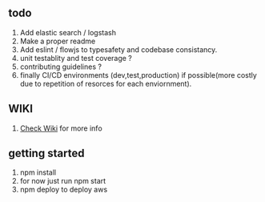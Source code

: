 ## todo

1. Add elastic search / logstash
2. Make a proper readme
3. Add eslint / flowjs to typesafety and codebase consistancy.
4. unit testablity and test coverage ?
5. contributing guidelines ?
6. finally CI/CD environments (dev,test,production) if possible(more costly due to repetition of resorces for each enviornment).

## WIKI

1. [Check Wiki](https://gitlab.com/DasithKuruppu/serverlesseventsbe/wikis/Introduction) for more info

## getting started
1. npm install
2. for now just run npm start
3. npm deploy to deploy aws